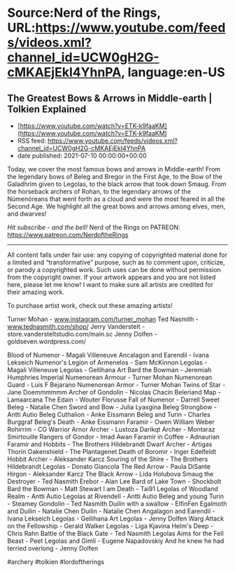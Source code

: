 # Source:Nerd of the Rings, URL:https://www.youtube.com/feeds/videos.xml?channel_id=UCW0gH2G-cMKAEjEkI4YhnPA, language:en-US

## The Greatest Bows & Arrows in Middle-earth | Tolkien Explained
 - [https://www.youtube.com/watch?v=ETK-k9faaKM](https://www.youtube.com/watch?v=ETK-k9faaKM)
 - RSS feed: https://www.youtube.com/feeds/videos.xml?channel_id=UCW0gH2G-cMKAEjEkI4YhnPA
 - date published: 2021-07-10 00:00:00+00:00

Today, we cover the most famous bows and arrows in Middle-earth!  From the legendary bows of Beleg and Bregor in the First Age, to the Bow of the Galadhrim given to Legolas, to the black arrow that took down Smaug.  From the horseback archers of Rohan, to the legendary arrows of the Númenóreans that went forth as a cloud and were the most feared in all the Second Age.  We highlight all the great bows and arrows among elves, men, and dwarves!

*Hit subscribe - and the bell!* 
Nerd of the Rings on PATREON: https://www.patreon.com/NerdoftheRings

-------------- 
All content falls under fair use: any copying of copyrighted material done for a limited and “transformative” purpose, such as to comment upon, criticize, or parody a copyrighted work. Such uses can be done without permission from the copyright owner.   If your artwork appears and you are not listed here, please let me know! I want to make sure all artists are credited for their amazing work.

To purchase artist work, check out these amazing artists!

Turner Mohan - www.instagram.com/turner_mohan
Ted Nasmith - www.tednasmith.com/shop/
Jerry Vanderstelt - store.vandersteltstudio.com/main.sc
Jenny Dolfen - goldseven.wordpress.com/

Blood of Numenor - Magali Villeneuve
Ancalagon and Earendil - Ivana Lekseich
Numenor's Legion of Armenelos - Sam McKinnon
Legolas - Magali Villeneuve
Legolas - Gellihana Art
Bard the Bowman - Jeremiah Humphries
Imperial Numenorean Armour - Turner Mohan
Numenorean Guard - Luis F Bejarano
Numenorean Armor - Turner Mohan
Twins of Star - Jane Doemmmmmm
Archer of Gondolin - Nicolas Chacin
Beleriand Map - Lamaarcana
The Edain - Wouter Florusse
Fall of Numenor - Darrell Sweet
Beleg - Natalie Chen
Sword and Bow - Julia Lyasgina
Beleg Strongbow - Antti Autio
Beleg Cuthalion - Anke Eissmann
Beleg and Turin - Charles Burggraf
Beleg's Death - Anke Eissmann
Faramir - Owen William Weber
Rohirrim - CG Warrior
Arnor Archer - Lustoza Darikqt
Archer - Montaraz Smirtouille
Rangers of Gondor - Imad Awan
Faramir in Coffee - Adnaurian
Faramir and Hobbits - The Brothers Hildebrandt
Dwarf Archer - Artigas
Thorin Oakenshield - The Plantagenet
Death of Boromir - Inger Edelfeldt
Hobbit Archer - Aleksander Karcz
Souring of the Shire - The Brothers Hildebrandt
Legolas - Donato Giancola
The Red Arrow - Paula DiSante
Hirgon - Aleksander Karcz
The Black Arrow - Lida Holubova
Smaug the Destroyer - Ted Nasmith
Erebor - Alan Lee
Bard of Lake Town - Shockbolt
Bard the Bowman - Matt Stewart
I am Death - Tai91
Legolas of Woodland Realm - Antti Autio
Legolas at Rivendell - Antti Autio
Beleg and young Turin - Steamey
Gondolin - Ted Nasmith
Duilin with a swallow - ElfinFen
Egalmoth and Duilin - Natalie Chen
Duilin - Natalie Chen
Angalagon and Earendil - Ivana Lekseich
Legolas - Gellihana Art
Legolas - Jenny Dolfen
Warg Attack on the Fellowship - Gerald Walker
Legolas - Liga Kjavina
Helm's Deep - Chris Rahn
Battle of the Black Gate - Ted Nasmith
Legolas Aims for the Fell Beast - Peet
Legolas and Gimli - Eugene Napadovskiy
And he knew he had terried overlong - Jenny Dolfen

#archery #tolkien #lordoftherings

